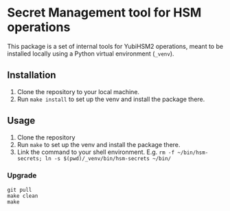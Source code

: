 # Secret Management tool for HSM operations

This package is a set of internal tools for YubiHSM2 operations,
meant to be installed locally using a Python virtual environment (`_venv`).

## Installation

1. Clone the repository to your local machine.
2. Run `make install` to set up the venv and install the package there.

## Usage

1. Clone the repository
2. Run `make` to set up the venv and install the package there.
3. Link the command to your shell environment. E.g. `rm -f ~/bin/hsm-secrets; ln -s $(pwd)/_venv/bin/hsm-secrets ~/bin/`

### Upgrade

```
git pull
make clean
make
```
